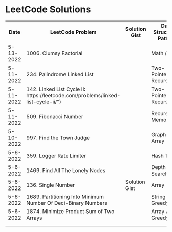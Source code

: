# LeetCode Solutions

<table>
  <th>Date</th>
  <th>LeetCode Problem</th>
  <th>Solution Gist</th>
  <th>Data Structure / Pattern</th>
  <th>Difficulty</th>

  <tr>
    <td>5-13-2022</td>
    <td><a src="https://leetcode.com/problems/clumsy-factorial/">1006. Clumsy Factorial</a></td>
    <td></td>
    <td>Math / Stack</td>
    <td>Medium</td>
  </tr>

  <tr>
    <td>5-11-2022</td>
    <td><a src="https://leetcode.com/problems/palindrome-linked-list/">234. Palindrome Linked List</a></td>
    <td></td>
    <td>Two-Pointers / Recursion</td>
    <td>Easy</td>
  </tr>

  <tr>
    <td>5-11-2022</td>
    <td>142. Linked List Cycle II: <br> https://leetcode.com/problems/linked-list-cycle-ii/")</td>
    <td></td>
    <td>Two-Pointers / Recursion</td>
    <td>Medium</td>
  </tr>

  <tr>
    <td>5-11-2022</td>
    <td><a src="https://leetcode.com/problems/fibonacci-number/">509. Fibonacci Number</a></td>
    <td></td>
    <td>Recursion / Memoization</td>
    <td>Easy</td>
  </tr>

  <tr>
    <td>5-10-2022</td>
    <td><a src="https://leetcode.com/problems/find-the-town-judge/">997. Find the Town Judge</a></td>
    <td></td>
    <td>Graph / Array</td>
    <td>Easy</td>
  </tr>

  <tr>
    <td>5-6-2022</td>
    <td><a src="https://leetcode.com/problems/logger-rate-limiter/">359. Logger Rate Limiter</a></td>
    <td></td>
    <td>Hash Table</td>
    <td>Easy</td>
  </tr>

  <tr>
    <td>5-6-2022</td>
    <td><a src="https://leetcode.com/problems/find-all-the-lonely-nodes/">1469. Find All The Lonely Nodes</a></td>
    <td></td>
    <td>Depth First Search</td>
    <td>Easy</td>
  </tr>

  <tr>
    <td>5-6-2022</td>
    <td><a src="https://leetcode.com/problems/single-number/">136. Single Number</a></td>
    <td><a src="https://gist.github.com/coollikeabreeze/1b6963f27404bf4316b224a62a45edf3">Solution Gist</a></td>
    <td>Array</td>
    <td>Easy</td>
  </tr>

  <tr>
    <td>5-6-2022</td>
    <td><a src="https://leetcode.com/problems/partitioning-into-minimum-number-of-deci-binary-numbers/">1689. Partitioning Into Minimum Number Of Deci-Binary Numbers</a></td>
    <td></td>
    <td>String / Greedy</td>
    <td>Medium</td>
  </tr>

  <tr>
    <td>5-6-2022</td>
    <td><a src="https://leetcode.com/problems/minimize-product-sum-of-two-arrays/">1874. Minimize Product Sum of Two Arrays</a></td>
    <td></td>
    <td>Array / Greedy</td>
    <td>Easy</td>
  </tr>

  <tr>
    <td></td>
    <td></td>
    <td></td>
    <td></td>
    <td></td>
  </tr>

  <tr>
    <td></td>
    <td></td>
    <td></td>
    <td></td>
    <td></td>
  </tr>

</table>
